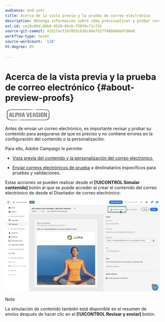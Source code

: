 ```yaml
---
audience: end-user
title: Acerca de la vista previa y la prueba de correo electrónico
description: Obtenga información sobre cómo previsualizar y probar correos electrónicos
exl-id: ce10c89d-d9b8-4529-84cb-f58f8c71c733
source-git-commit: 4332facf1b7853cb36c9de752ff48bb68e97d6e0
workflow-type: tm+mt
source-wordcount: '110'
ht-degree: 0%

---
```


# Acerca de la vista previa y la prueba de correo electrónico {#about-preview-proofs}

![](../assets/do-not-localize/badge.png)

Antes de enviar un correo electrónico, es importante revisar y probar su contenido para asegurarse de que es preciso y no contiene errores en la configuración del contenido o la personalización.

Para ello, Adobe Campaign le permite:

* [Vista previa del contenido y la personalización del correo electrónico](preview-content.md),

<!--* [Check the email rendering](#rendering) in popular desktop, mobile and web-based clients,-->
* [Enviar correos electrónicos de prueba](proofs.md) a destinatarios específicos para pruebas y validaciones.

Estas acciones se pueden realizar desde el **[!UICONTROL Simular contenido]** botón al que se puede acceder al crear el contenido del correo electrónico de desde el Diseñador de correo electrónico:

![](assets/simulate.png)

>[!NOTE]
>
>La simulación de contenido también está disponible en el resumen de envíos después de hacer clic en el **[!UICONTROL Revisar y enviar]** botón.
